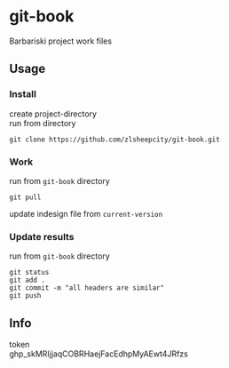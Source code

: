 # git-book
Barbariski project work files

## Usage

### Install

create project-directory  
run from directory  
```
git clone https://github.com/zlsheepcity/git-book.git
```

### Work

run from `git-book` directory  
```
git pull
```

update indesign file from `current-version`  

### Update results

run from `git-book` directory  
```
git status
git add .
git commit -m "all headers are similar"
git push
```

## Info

token  
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

